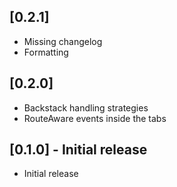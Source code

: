 ## [0.2.1] 
 * Missing changelog
 * Formatting
## [0.2.0] 

 * Backstack handling strategies
 * RouteAware events inside the tabs

## [0.1.0] - Initial release

 * Initial release
